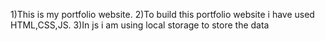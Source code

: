 1)This is my portfolio website.
2)To build this portfolio website i have used HTML,CSS,JS.
3)In js i am using local storage to store the data
